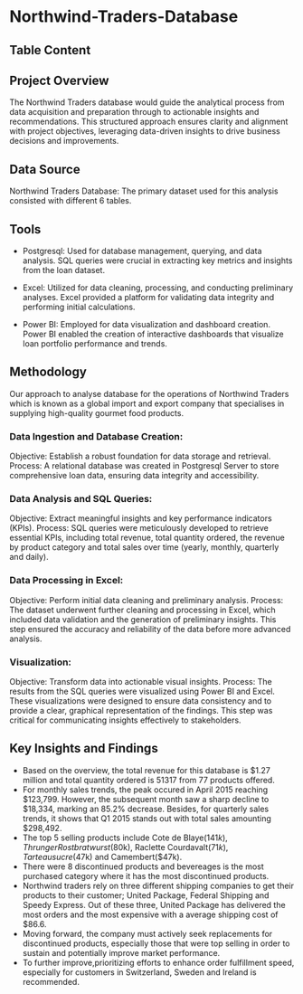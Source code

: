 # Northwind-Traders-Database
## Table Content

## Project Overview
The Northwind Traders database would guide the analytical process from data acquisition and preparation through to actionable insights and recommendations. This structured approach ensures clarity and alignment with project objectives, leveraging data-driven insights to drive business decisions and improvements.

## Data Source
Northwind Traders Database: The primary dataset used for this analysis consisted with different 6 tables.

## Tools
- Postgresql: Used for database management, querying, and data analysis. SQL queries were crucial in extracting key metrics and insights from the loan dataset.

- Excel: Utilized for data cleaning, processing, and conducting preliminary analyses. Excel provided a platform for validating data integrity and performing initial calculations.

- Power BI: Employed for data visualization and dashboard creation. Power BI enabled the creation of interactive dashboards that visualize loan portfolio performance and trends.

## Methodology
Our approach to analyse database for the operations of Northwind Traders which is known as a global import and export company that specialises in supplying high-quality gourmet food products.

### Data Ingestion and Database Creation:

Objective: Establish a robust foundation for data storage and retrieval.
Process: A relational database was created in Postgresql Server to store comprehensive loan data, ensuring data integrity and accessibility.

### Data Analysis and SQL Queries:

Objective: Extract meaningful insights and key performance indicators (KPIs).
Process: SQL queries were meticulously developed to retrieve essential KPIs, including total revenue, total quantity ordered, the revenue by product category and total sales over time (yearly, monthly, quarterly and daily).

### Data Processing in Excel:

Objective: Perform initial data cleaning and preliminary analysis.
Process: The dataset underwent further cleaning and processing in Excel, which included data validation and the generation of preliminary insights. This step ensured the accuracy and reliability of the data before more advanced analysis.

### Visualization:

Objective: Transform data into actionable visual insights.
Process: The results from the SQL queries were visualized using Power BI and Excel. These visualizations were designed to ensure data consistency and to provide a clear, graphical representation of the findings. This step was critical for communicating insights effectively to stakeholders.

## Key Insights and Findings
- Based on the overview, the total revenue for this database is $1.27 million and total quantity ordered is 51317 from 77 products offered. 
- For monthly sales trends, the peak occured in April 2015 reaching $123,799. However, the subsequent month saw a sharp decline to $18,334, marking an 85.2% decrease. Besides, for quarterly sales trends, it shows that Q1 2015 stands out with total sales amounting $298,492. 
- The top 5 selling products include Cote de Blaye($141k), Thrunger Rostbratwurst($80k), Raclette Courdavalt($71k), Tarte au sucre($47k) and Camembert($47k).
- There were 8 discontinued products and bevereages is the most purchased category where it has the most discontinued products.
- Northwind traders rely on three different shipping companies to get their products to their customer; United Package, Federal Shipping and Speedy Express. Out of these three, United Package has delivered the most orders and the most expensive with a average shipping cost of $86.6.
- Moving forward, the company must actively seek replacements for discontinued products, especially those that were top selling in order to sustain and potentially improve market performance.
- To further improve,prioritizing efforts to enhance order fulfillment speed, especially for customers in Switzerland, Sweden and Ireland is recommended.
